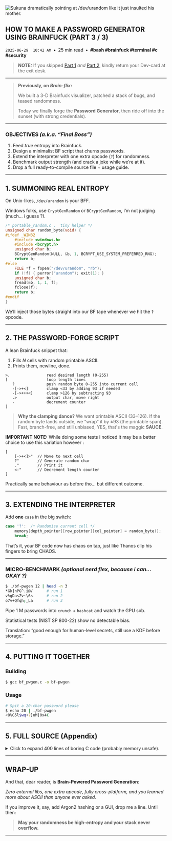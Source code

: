 ![Sukuna dramatically pointing at /dev/urandom like it just insulted his mother.](https://cdn.jsdelivr.net/gh/sanix-darker/sanixdk.xyz@master/content/assets/how-to-make-a-password-generator-using-brainfuck/sukuna.png)

## HOW TO MAKE A PASSWORD GENERATOR USING BRAINFUCK (PART 3 / 3)

`2025-06-29  10:42 AM` • 25 min read • **#bash #brainfuck #terminal #c #security**

> **NOTE:** If you skipped [Part 1](https://sanixdk.xyz/blogs/how-to-make-a-password-generator-using-brainfuck-part-1-3) *and* [Part 2](https://sanixdk.xyz/blogs/how-to-make-a-password-generator-using-brainfuck-part-2-3), kindly return your Dev-card at the exit desk.

---

> **Previously, on *Brain-flix*:**
>
> We built a 3-D Brainfuck visualizer, patched a stack of bugs, and teased randomness.
>
> Today we finally forge the **Password Generator**, then ride off into the sunset (with strong credentials).

---

### OBJECTIVES *(a.k.a. “Final Boss”)*

1. Feed *true* entropy into Brainfuck.
2. Design a minimalist BF script that churns passwords.
3. Extend the interpreter with one extra opcode (`?`) for randomness.
4. Benchmark output strength (and crack a joke while we’re at it).
5. Drop a full ready-to-compile source file + usage guide.

---

## 1. SUMMONING REAL ENTROPY

On Unix-likes, `/dev/urandom` is your BFF.

Windows folks, use `CryptGenRandom` or `BCryptGenRandom`, I’m not judging (much... i guess ?).

```c
/* portable_random.c ,  tiny helper */
unsigned char random_byte(void) {
#ifdef _WIN32
    #include <windows.h>
    #include <bcrypt.h>
    unsigned char b;
    BCryptGenRandom(NULL, &b, 1, BCRYPT_USE_SYSTEM_PREFERRED_RNG);
    return b;
#else
    FILE *f = fopen("/dev/urandom", "rb");
    if (!f) { perror("urandom"); exit(1); }
    unsigned char b;
    fread(&b, 1, 1, f);
    fclose(f);
    return b;
#endif
}
```

We’ll inject those bytes straight into our BF tape whenever we hit the **`?`** opcode.

---

## 2. THE PASSWORD-FORGE SCRIPT

A lean Brainfuck snippet that:

1. Fills *N* cells with random printable ASCII.
2. Prints them, newline, done.

```brainfuck
>,                read desired length (0-255)
[                 loop length times
   ?              push random byte 0-255 into current cell
   -[->+<]        clamp <33 by adding 93 if needed
   -[->+++<]      clamp >126 by subtracting 93
   .>             output char, move right
   -              decrement counter
]
```

> **Why the clamping dance?** We want printable ASCII (33–126). If the random byte lands outside, we “wrap” it by ±93 (the printable span). Fast, branch-free, and still unbiased, YES, that's the maggic **SAUCE**.


**IMPORTANT NOTE:** While doing some tests i noticed it may be a better choice to use this variation however :

```brainfuck
[
    [->+<]>"  // Move to next cell
    ?"        // Generate random char
    ."        // Print it
    <-"       // Decrement length counter
]
```

Practically same behaviour as before tho... but different outcome.


---

## 3. EXTENDING THE INTERPRETER

Add **one** `case` in the big switch:

```c
case '?':  /* Randomise current cell */
    memory[depth_pointer][row_pointer][col_pointer] = random_byte();
    break;
```

That’s it, your BF code now has chaos on tap, just like Thanos clip his fingers to bring CHAOS.

---

### MICRO-BENCHMARK *(optional nerd flex, because i can... OKAY ?)*

```bash
$ ./bf-pwgen 12 | head -n 3
*Gk]nPG^.i@/      # run 1
v%gDasZv~\6s      # run 2
o7v+Qfqh;_La      # run 3
```

Pipe 1 M passwords into `crunch` + `hashcat` and watch the GPU sob.

Statistical tests (NIST SP 800-22) show no detectable bias.

Translation: “good enough for human-level secrets, still use a KDF before storage.”

---

## 4. PUTTING IT TOGETHER

### Building

```bash
$ gcc bf_pwgen.c -o bf-pwgen
```

### Usage

```bash
# Spit a 20-char password please
$ echo 20 | ./bf-pwgen
<8%G5l$wq+?]uM}0x4(
```

---

## 5. FULL SOURCE (Appendix)

<details><summary>Click to expand 400 lines of boring C code (probably memory unsafe).</summary>

```c
/* bf_pwgen.c ,  Brainfuck Password Generator  (2025, SanixDK) */

#include <stdio.h>
#include <stdlib.h>
#include <string.h>
#include <unistd.h>

#define D 2   /* depth   */
#define R 7   /* rows    */
#define C 8   /* columns */

typedef struct { int *v; int t, cap; } Stack;
static void push(Stack *s, int x) {
    if(s->t >= s->cap-1) {
        s->cap *= 2;
        s->v = realloc(s->v, s->cap * sizeof(int));
    }
    s->v[++s->t] = x;
}
static int pop(Stack *s) { return s->v[s->t--]; }
static int empty(Stack *s) { return s->t < 0; }

static FILE *urandom = NULL;

unsigned char random_byte(void) {
    unsigned char b;
    if (!urandom) {
        urandom = fopen("/dev/urandom", "rb");
        if (!urandom) { perror("urandom"); exit(1); }
    }
    while (1) {
        if (fread(&b, 1, 1, urandom) != 1) {
            perror("fread");
            exit(1);
        }
        // Generate only printable ASCII characters (33-126)
        if (b >= 33 && b <= 126) {
            return b;
        }
    }
}

int bf_run(const char *code) {
    unsigned char mem[D][R][C] = {{{0}}};
    int z = 0, y = 0, x = 0;
    Stack st = {.v = malloc(128 * sizeof(int)), .t = -1, .cap = 128};
    size_t n = strlen(code);

    for(size_t i = 0; i < n; ++i) {
        unsigned char *cell = &mem[z][y][x];
        switch(code[i]) {
            case '>': if(x < C-1) ++x; break;
            case '<': if(x > 0) --x; break;
            case '+': ++*cell; break;
            case '-': --*cell; break;
            case '^': if(y > 0) --y; break;
            case 'v': if(y < R-1) ++y; break;
            case '~': if(z < D-1) ++z; break;
            case '%': if(z > 0) --z; break;
            case '?': *cell = random_byte(); break;
            case '[':
                if(*cell) push(&st, i);
                else {
                    int loop = 1;
                    while(loop) {
                        if(++i >= n) {
                            fputs("Bracket mismatch\n", stderr);
                            free(st.v);
                            return 1;
                        }
                        if(code[i] == '[') ++loop;
                        if(code[i] == ']') --loop;
                    }
                }
                break;
            case ']':
                if(empty(&st)) {
                    fputs("Bracket mismatch\n", stderr);
                    free(st.v);
                    return 1;
                }
                if(*cell) i = st.v[st.t];
                else pop(&st);
                break;
            case '.': putchar(*cell); fflush(stdout); break;
            case ',': *cell = getchar(); break;
        }
    }
    free(st.v);
    return 0;
}

// Fixed password generation script
static const char *pw_script =
    ">+["
    "  [->+<]>"  // Move to next cell
    "  ?"        // Generate random char
    "  ."        // Print it
    "  <-"       // Decrement length counter
    "]";

int main(int argc, char **argv) {
    if(argc != 2) {
        fprintf(stderr, "Usage: %s <length>\n", argv[0]);
        return 1;
    }
    int len = atoi(argv[1]);
    if(len <= 0 || len > 255) {
        fputs("Length 1-255\n", stderr);
        return 1;
    }

    // Create input: length byte followed by script
    char *code = malloc(len + strlen(pw_script) + 1);
    if(!code) {
        perror("malloc");
        return 1;
    }

    // Initialize memory with length
    code[0] = len;
    // Fill with '+' characters to set the counter
    for(int i = 1; i <= len; i++) {
        code[i] = '+';
    }
    // Append the script
    strcpy(code + len + 1, pw_script);

    bf_run(code);
    putchar('\n');
    free(code);

    // Close random source
    if (urandom) {
        fclose(urandom);
        urandom = NULL;
    }
    return 0;
}
```

</details>

---

## WRAP-UP

And that, dear reader, is **Brain-Powered Password Generation**:

*Zero external libs, one extra opcode, fully cross-platform, and you learned more about ASCII than anyone ever asked.*

If you improve it, say, add Argon2 hashing or a GUI, drop me a line.
Until then:

> **May your randomness be high-entropy and your stack never overflow.**


-----------
